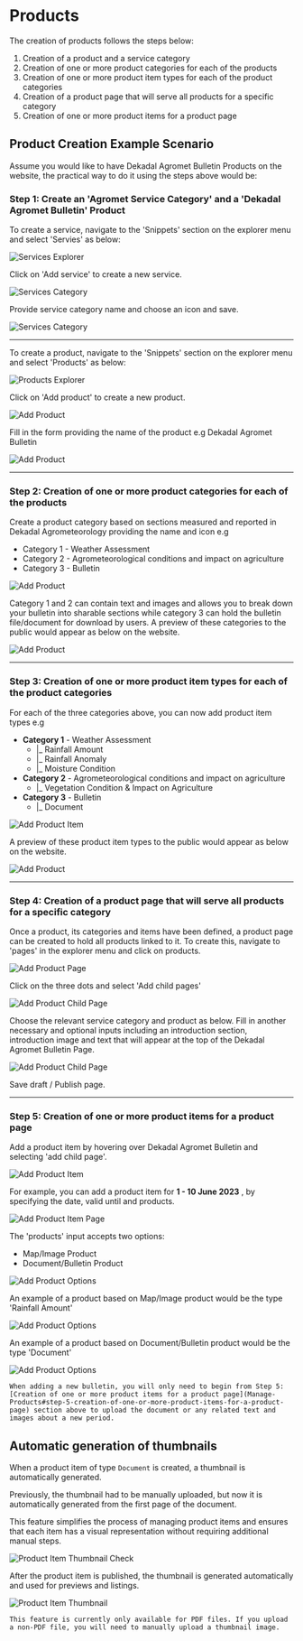 # Products

The creation of products follows the steps below:

1. Creation of a product and a service category
2. Creation of one or more product categories for each of the products
3. Creation of one or more product item types for each of the product categories
4. Creation of a product page that will serve all products for a specific category
5. Creation of one or more product items for a product page

## Product Creation Example Scenario

Assume you would like to have Dekadal Agromet Bulletin Products on the website, the practical way to do it using the
steps above would be:

### Step 1: Create an 'Agromet Service Category' and a 'Dekadal Agromet Bulletin' Product

To create a service, navigate to the 'Snippets' section on the explorer menu and select 'Servies' as below:

![Services Explorer](../../_static/images/products/services_explorer.png "Services Explorer")

Click on 'Add service' to create a new service.

![Services Category](../../_static/images/products/add_service_category.png "Services Category")

Provide service category name and choose an icon and save.

![Services Category](../../_static/images/products/service_category.png "Services Category")

---

To create a product, navigate to the 'Snippets' section on the explorer menu and select 'Products' as below:

![Products Explorer](../../_static/images/products/products_explorer.png "Products Explorer")

Click on 'Add product' to create a new product.

![Add Product](../../_static/images/products/add_product.png "Add Product")

Fill in the form providing the name of the product e.g Dekadal Agromet Bulletin

![Add Product](../../_static/images/products/add_product_name.png "Add Product")

---

### Step 2: Creation of one or more product categories for each of the products

Create a product category based on sections measured and reported in Dekadal Agrometeorology providing the name and icon
e.g

- Category 1 - Weather Assessment
- Category 2 - Agrometeorological conditions and impact on agriculture
- Category 3 - Bulletin

![Add Product](../../_static/images/products/add_product_categories.png "Add Product")

Category 1 and 2 can contain text and images and allows you to break down your bulletin into sharable sections while
category 3 can hold the bulletin file/document for download by users. A preview of these categories to the public would
appear as below on the website.

![Add Product](../../_static/images/products/product_preview.png "Add Product")

---

### Step 3: Creation of one or more product item types for each of the product categories

For each of the three categories above, you can now add product item types e.g

- **Category 1** - Weather Assessment
    - |_ Rainfall Amount
    - |_ Rainfall Anomaly
    - |_ Moisture Condition
- **Category 2** - Agrometeorological conditions and impact on agriculture
    - |_ Vegetation Condition & Impact on Agriculture
- **Category 3** - Bulletin
    - |_ Document

![Add Product Item](../../_static/images/products/add_product_item_types.png "Add Product Item")

A preview of these product item types to the public would appear as below on the website.

![Add Product](../../_static/images/products/product_preview.png "Add Product")

---

### Step 4: Creation of a product page that will serve all products for a specific category

Once a product, its categories and items have been defined, a product page can be created to hold all products linked to
it. To create this, navigate to 'pages' in the explorer menu and click on products.

![Add Product Page](../../_static/images/products/add_product_page.png "Add Product Page")

Click on the three dots and select 'Add child pages'

![Add Product Child Page](../../_static/images/products/add_product_child_page.png "Add Product Child Page")

Choose the relevant service category and product as below. Fill in another necessary and optional inputs including an
introduction section, introduction image and text that will appear at the top of the Dekadal Agromet Bulletin Page.

![Add Product Child Page](../../_static/images/products/product_child_page.png "Add Product Child Page")

Save draft / Publish page.

---

### Step 5: Creation of one or more product items for a product page

Add a product item by hovering over Dekadal Agromet Bulletin and selecting 'add child page'.

![Add Product Item](../../_static/images/products/product_item.png "Add Product Item")

For example, you can add a product item for **1 - 10 June 2023** , by specifying the date, valid until and products.

![Add Product Item Page](../../_static/images/products/product_item_page.png "Add Product Item Page")

The 'products' input accepts two options:

- Map/Image Product
- Document/Bulletin Product

![Add Product Options](../../_static/images/products/product_options.png "Add Product Options")

An example of a product based on Map/Image product would be the type 'Rainfall Amount'

![Add Product Options](../../_static/images/products/product_options_map_image.png "Add Product Options")

An example of a product based on Document/Bulletin product would be the type 'Document'

![Add Product Options](../../_static/images/products/product_options_document.png "Add Product Options")

```{note}
When adding a new bulletin, you will only need to begin from Step 5: [Creation of one or more product items for a product page](Manage-Products#step-5-creation-of-one-or-more-product-items-for-a-product-page) section above to upload the document or any related text and images about a new period.
```

## Automatic generation of thumbnails

When a product item of type `Document` is created, a thumbnail is automatically generated.

Previously, the thumbnail had to be manually uploaded, but now it is automatically generated from the first page of the
document.

This feature simplifies the process of managing product items and ensures that each item has a visual representation
without requiring additional manual steps.

![Product Item Thumbnail Check](../../_static/images/products/product_generate_thumbnail.png "Product Item Thumbnail Check")

After the product item is published, the thumbnail is generated automatically and used for previews and listings.

![Product Item Thumbnail](../../_static/images/products/product_thumbnail_on_save.png "Product Item Thumbnail")

```{note}
This feature is currently only available for PDF files. If you upload a non-PDF file, you will need to manually upload a thumbnail image.
```